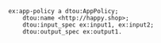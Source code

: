 
<!-- If deleting this comment, the code formatting will be errornous. -->

```turtle
ex:app-policy a dtou:AppPolicy;
	dtou:name <http://happy.shop>;
	dtou:input_spec ex:input1, ex:input2;
	dtou:output_spec ex:output1.
```
